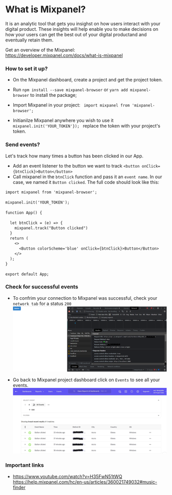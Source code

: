 # What is Mixpanel?
It is an analytic tool that gets you insighst on how users interact with your digital product. These insights will help enable you to make decisions on how your users can get the best out of your digital productand and eventually retain them.

Get an overview of the Mixpanel: https://developer.mixpanel.com/docs/what-is-mixpanel 

### How to set it up?

- On the Mixpanel dashboard, create a project and get the project token.

- Run `npm install --save mixpanel-browser` or `yarn add mixpanel-browser` to install the package;

- Import Mixpanel in your project:
    ` import mixpanel from 'mixpanel-browser';`

- Initianilze Mixpanel anywhere you wish to use it `mixpanel.init('YOUR_TOKEN'}); ` replace the token with your project's token.

### Send events?
Let's track how many times a button has been clicked in our App.

- Add an event listener to the button we want to track `<button onClick={btnClick}>Button</button>`
- Call mixpanel in the `btnClick` function and pass it an `event name`. In our case, we named it `Button clicked`. The full code should look like this:

``` 
import mixpanel from 'mixpanel-browser';

mixpanel.init('YOUR_TOKEN'); 

function App() {

  let btnClick = (e) => {
    mixpanel.track("Button clicked")
  }
  return (
    <>
      <Button colorScheme='blue' onClick={btnClick}>Button</Button>
    </>
  );
}

export default App;

```

### Check for successful events
- To confrim your connection to Mixpanel was successful, check your `network tab` for a status `200`
![browser network tab](../src/images/networktab.png)

- Go back to Mixpanel project dashboard click on `Events` to see all your events.
![Mixpanel event dashboard](../src/images/mixpaneleventdashboard.png)

### Important links
- https://www.youtube.com/watch?v=H35FwN51tWQ
https://help.mixpanel.com/hc/en-us/articles/360021749032#music-finder 

